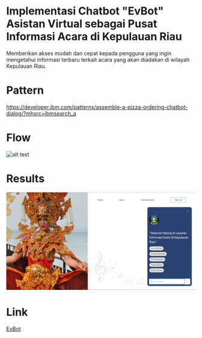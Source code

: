 # Implementasi Chatbot "EvBot" Asistan Virtual sebagai Pusat Informasi Acara di Kepulauan Riau

Memberikan akses mudah dan cepat kepada pengguna yang ingin mengetahui informasi terbaru terkait acara yang akan diadakan di wilayah Kepulauan Riau. 

# Pattern 
https://developer.ibm.com/patterns/assemble-a-pizza-ordering-chatbot-dialog/?mhsrc=ibmsearch_a

# Flow
![alt text](https://developer.ibm.com/developer/default/patterns/assemble-a-pizza-ordering-chatbot-dialog/images/pizza-architecture.png)

# Results
![alt text](https://github.com/siskaanggraeni157/EventBot-Capstone/blob/master/images/results2.png?raw=true)

# Link
[EvBot](https://siskaanggraeni157.github.io/EventBot-Capstone/)
